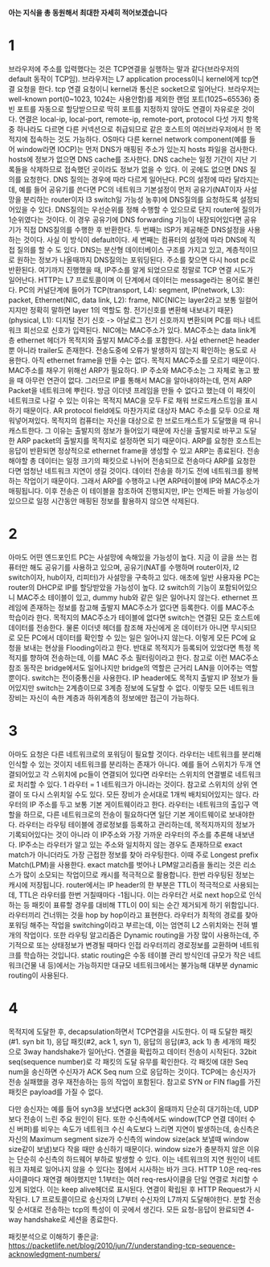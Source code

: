 **아는 지식을 총 동원해서 최대한 자세히 적어보겠습니다**
# 1
브라우저에 주소를 입력했다는 것은 TCP연결을 실행하는 말과 같다(브라우저의 default 동작이 TCP임). 브라우저는 L7 application process이니 kernel에게 tcp연결 요청을 한다. tcp 연결 요청이니 kernel과 통신은 socket으로 일어난다. 브라우저는 well-known port(0~1023, 1024는 사용안함)를 제외한 랜덤 포트(1025~65536) 중 빈 포트를 자동으로 할당받으므로 딱히 포트를 지정하지 않아도 연결이 자유로운 것이다. 연결은 local-ip, local-port, remote-ip, remote-port, protocol 다섯 가지 항목중 하나라도 다르면 다른 커넥션으로 취급되므로 같은 호스트의 여러브라우저에서 한 목적지에 접속하는 것도 가능하다. OS마다 다른 kernel network component(예를 들어 window라면 IOCP)는 먼저 DNS가 매핑된 주소가 있는지 hosts 파일을 검사한다. hosts에 정보가 없으면 DNS cache를 조사한다. DNS cache는 일정 기간이 지난 기록들을 삭제하므로 접속했던 곳이라도 정보가 없을 수 있다. 이 곳에도 없으면 DNS 질의를 요청한다. DNS 질의는 경우에 따라 다르게 일어난다. PC의 설정에 따라 달라지는데, 예를 들어 공유기를 쓴다면 PC의 네트워크 기본설정이 먼저 공유기(NAT이자 사설망을 분리하는 router이자 l3 switch일 가능성 농후)에 DNS질의를 요청하도록 설정되어있을 수 있다. DNS질의는 우선순위를 정해 수행할 수 있으므로 단지 router에 질의가 1순위였다는 것이다. 이 경우 공유기에 DNS forwarding 기능이 내장되어있다면 공유기가 직접 DNS질의를 수행한 후 반환한다. 두 번째는 ISP가 제공해준 DNS설정을 사용하는 것이다. 사실 이 방식이 default이다. 세 번째는 컴퓨터의 설정에 따라 DNS에 직접 질의를 할 수 도 있다. DNS는 분산형 데이터베이스 구조를 가지고 있고, 계층적이므로 원하는 정보가 나올때까지 DNS질의는 포워딩된다. 주소를 찾으면 다시 host pc로 반환된다. 
여기까지 진행했을 때, IP주소를 알게 되었으므로 정말로 TCP 연결 시도가 일어난다. HTTP는 L7 프로토콜이며 이 단계에서 데이터는 message라는 용어로 불린다. PC의 커널단계에 들어가 TCP(transport, L4): segment, IP(network, L3): packet, Ethernet(NIC, data link, L2): frame, NIC{NIC는 layer2라고 보통 일컬어지지만 정확히 말하면 layer 1의 역할도 함. 전기신호를 변환해 내보내기 때문}(physical, L1): 디지털 전기 신호 -> 아날로그 전기 신호까지 변환되며 PC를 떠나 네트워크 회선으로 신호가 입력된다. NIC에는 MAC주소가 있다. MAC주소는 data link계층 ethernet 헤더가 목적지와 출발지 MAC주소를 포함한다. 사실 ethernet은 header 뿐 아니라 trailer도 존재한다. 전송도중에 오류가 발생하지 않는지 확인하는 용도로 사용한다. 아직 ethernet frame을 만들 수는 없다. 목적지 MAC주소를 모르기 때문이다. MAC주소를 채우기 위해선 ARP가 필요하다. IP 주소와 MAC주소는 그 자체로 놓고 봤을 때 아무런 연관이 없다. 그러므로 IP를 통해서 MAC을 알아내야하는데, 먼저 ARP Packet을 네트워크에 뿌린다. 방금 이더넷 프레임을 만들 수 없다고 했는데 이 패킷이 네트워크로 나갈 수 있는 이유는 목적지 MAC을 모두 F로 채워 브로드캐스트임을 표시하기 때문이다. AR protocol field에도 마찬가지로 대상자 MAC 주소를 모두 0으로 채워넣어져있다. 목적지의 컴퓨터는 자신을 대상으로 한 브로드캐스트가 도달했을 때 유니캐스트한다. 그 이유는 출발지의 정보가 들어있기 때문에 자신을 출발지로 바꾸고 도달한 ARP packet의 출발지를 목적지로 설정하면 되기 때문이다. ARP를 요청한 호스트는 응답이 반환되면 정상적으로 ethernet frame을 생성할 수 있고 ARP는 종료된다. 전송해야할 총 데이터는 일정 크기의 패킷으로 나뉘어 전송되므로 전송마다 ARP를 요청한다면 엄청난 네트워크 지연이 생길 것이다. 데이터 전송을 하기도 전에 네트워크를 왕복하는 작업이기 때문이다. 그래서 ARP를 수행하고 나면 ARP테이블에 IP와 MAC주소가 매핑됩니다. 이후 전송은 이 테이블을 참조하여 진행되지만, IP는 언제든 바뀔 가능성이 있으므로 일정 시간동안 매핑된 정보를 활용하지 않으면 삭제된다.

# 2
아마도 어떤 엔드포인트 PC는 사설망에 속해있을 가능성이 높다. 지금 이 글을 쓰는 컴퓨터만 해도 공유기를 사용하고 있으며, 공유기(NAT를 수행하며 router이자, l2 switch이자, hub이자, 리피터)가 사설망을 구축하고 있다. 애초에 일반 사용자용 PC는 router의 DHCP로 IP를 할당받았을 가능성이 높다. l2 switch의 기능이 포함되어있으니 MAC주소 테이블이 있고, dummy hub와 같은 일은 일어나지 않는다. ethernet 프레임에 존재하는 정보를 참고해 출발지 MAC주소가 없다면 등록한다. 이를 MAC주소 학습이라 한다. 목적지의 MAC주소가 테이블에 없다면 switch는 연결된 모든 호스트에 데이터를 전송한다. 물론 이더넷 헤더를 참조해 자신에게 온 데이터가 아니면 무시되므로 모든 PC에서 데이터를 확인할 수 있는 일은 일어나지 않는다. 이렇게 모든 PC에 요청을 보내는 현상을 Flooding이라고 한다. 반대로 목적지가 등록되어 있었다면 특정 목적지를 향하여 전송하는데, 이를 MAC 주소 필터링이라고 한다. 참고로 이런 MAC주소 참조 동작은 bridge에서도 일어나지만 bridge의 역할은 근거리 LAN을 이어주는 역할 뿐이다. switch는 전이중통신을 사용한다.
IP header에도 목적지 출발지 IP 정보가 들어있지만 switch는 2계층이므로 3계층 정보에 도달할 수 없다. 이렇듯 모든 네트워크 장비는 자신이 속한 계층과 하위계층의 정보에만 접근이 가능하다.

# 3
아마도 요청은 다른 네트워크로의 포워딩이 필요할 것이다. 라우터는 네트워크를 분리해 인식할 수 있는 것이지 네트워크를 분리하는 존재가 아니다. 예를 들어 스위치가 두개 연결되어있고 각 스위치에 pc들이 연결되어 있다면 라우터는 스위치의 연결별로 네트워크로 처리할 수 있다. 1 라우터 = 1 네트워크가 아니라는 것이다. 참고로 스위치의 상위 연결이 또 다시 스위치일 수도 있다. 모든 장비가 순서대로 1개씩 배치되어있지는 않다. 라우터의 IP 주소를 두고 보통 기본 게이트웨이라고 한다. 라우터는 네트워크의 출입구 역할을 하므로, 다른 네트워크로의 전송이 필요하다면 일단 기본 게이트웨이로 보내야한다. 라우터는 라우팅 테이블에 경로정보를 등록하고 관리하는데, 목적지까지의 정보가 기록되어있다는 것이 아니라 이 IP주소와 가장 가까운 라우터의 주소를 추론해 내보낸다. IP주소는 라우터가 알고 있는 주소와 일치하지 않는 경우도 존재하므로 exact match가 아니더라도 가장 근접한 정보를 찾아 라우팅한다. 이때 주로 Longest prefix Match(LPM)을 사용한다. exact match를 벗어나 LPM알고리즘을 돌리는 것은 리소스가 많이 소모되는 작업이므로 캐시를 적극적으로 활용합니다. 한번 라우팅된 정보는 캐시에 저장됩니다. router에서는 IP header의 한 부분은 TTL이 적극적으로 사용되는데, TTL은 라우터를 한번 거칠때마다 -1됩니다. 이는 라우터간 서로 next hop으로 인식하는 등 패킷이 표류할 경우를 대비해 TTL이 0이 되는 순간 제거되게 하기 위함입니다. 라우터끼리 건너뛰는 것을 hop by hop이라고 표현한다. 라우터가 최적의 경로를 찾아 포워딩 해주는 작업을 switching이라고 부르는데, 이는 엄연히 L2 스위치와는 전혀 별개의 작업이다. 또한 라우팅 알고리즘은 Dynamic routing을 가장 많이 사용하는데, 주기적으로 또는 상태정보가 변경될 때마다 인접 라우터끼리 경로정보를 교환하며 네트워크를 학습하는 것입니다. static routing은 수동 테이블 관리 방식인데 규모가 작은 네트워크(건물 내 등)에서는 가능하지만 대규모 네트워크에서는 불가능해 대부분 dynamic routing이 사용된다.

# 4
목적지에 도달한 후, decapsulation하면서 TCP연결을 시도한다. 이 때 도달한 패킷(#1. syn bit 1), 응답 패킷(#2, ack 1, syn 1), 응답의 응답(#3, ack 1) 총 세개의 패킷으로 3way handshake가 일어난다. 연결을 확립하고 데이터 전송이 시작된다. 32bit seq(sequence number)로 각 패킷의 도달 유무를 확인한다. 각 패킷에 대한 Seq num을 송신하면 수신자가 ACK Seq num 으로 응답하는 것이다. TCP에는 송신자가 전송 실패했을 경우 재전송하는 등의 작업이 포함된다. 참고로 SYN or FIN flag를 가진 패킷은 payload를 가질 수 없다. 

다만 송신자는 예를 들어 syn3을 보냈다면 ack3이 올때까지 단순히 대기하는데, UDP보다 전송이 느린 주요 원인이 된다. 또한 수신측에서도 window(TCP 연결 데이터 수신 버퍼)를 비우는 속도가 네트워크 수신 속도보다 느리면 지연이 발생하는데, 송신측은 자신의 Maximum segment size가 수신측의 window size(ack 보낼때 window size같이 보냄)보다 작을 때만 송신하기 때문이다. window size가 충분하지 않은 이유는 단순히 수신측의 하드웨어 부하로 발생할 수 있다. 이는 네트워크의 지연 원인이 네트워크 자체로 일어나지 않을 수 있다는 점에서 시사하는 바가 크다.
HTTP 1.0은 req-res사이클마다 재연결 해야했지만 1.1부터는 여러 req-res사이클을 단일 연결로 처리할 수 있게 되었다. 이는 keep alive헤더로 표시된다. 연결이 확립된 후 HTTP Request가 시작된다. L7 프로토콜이므로 송신자의 L7부터 수신자의 L7까지 도달해야한다. 분할 전송 및 순서대로 전송하는 tcp의 특성이 이 곳에서 생긴다. 모든 요청-응답이 완료되면 4-way handshake로 세션을 종료한다. 

패킷분석으로 이해하기 좋은글: https://packetlife.net/blog/2010/jun/7/understanding-tcp-sequence-acknowledgment-numbers/